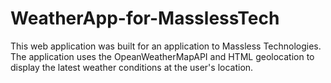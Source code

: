 # WeatherApp-for-MasslessTech
This web application was built for an application to Massless Technologies. The application uses the OpeanWeatherMapAPI and HTML geolocation to display the latest weather conditions at the user's location.
